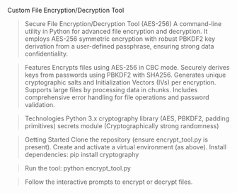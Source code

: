 Custom File Encryption/Decryption Tool

>Secure File Encryption/Decryption Tool (AES-256)
A command-line utility in Python for advanced file encryption and decryption. It employs AES-256 symmetric encryption with robust PBKDF2 key derivation from a user-defined passphrase, ensuring strong data confidentiality.

>Features
Encrypts files using AES-256 in CBC mode.
Securely derives keys from passwords using PBKDF2 with SHA256.
Generates unique cryptographic salts and Initialization Vectors (IVs) per encryption.
Supports large files by processing data in chunks.
Includes comprehensive error handling for file operations and password validation.

>Technologies
Python 3.x
cryptography library (AES, PBKDF2, padding primitives)
secrets module (Cryptographically strong randomness)

>Getting Started
Clone the repository (ensure encrypt_tool.py is present).
Create and activate a virtual environment (as above).
Install dependencies:
pip install cryptography

>Run the tool:
python encrypt_tool.py

>Follow the interactive prompts to encrypt or decrypt files.
